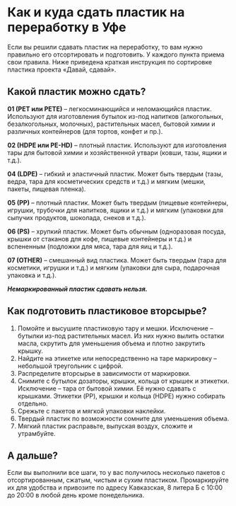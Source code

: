 # Как и куда сдать пластик на переработку в Уфе

Если вы решили сдавать пластик на переработку, то вам нужно правильно его отсортировать  и подготовить. У каждого пункта приема свои правила. Ниже приведена краткая инструкция по сортировке пластика проекта «Давай, сдавай».

## Какой пластик можно сдать?

**01 (PET или PETE)**  – легкосминающийся и неломающийся пластик. Используют для изготовления бутылок из-под напитков (алкогольных, безалкогольных, молочных), растительных масел, бытовой химии и различных контейнеров (для тортов, конфет и пр.).

**02 (HDPE или PE-HD)** – плотный пластик. Используют для изготовления тары для бытовой химии и хозяйственной утвари (ковши, тазы, ящики и т.д.).

**04 (LDPE)** – гибкий и эластичный пластик. Может быть твердым (тазы, ведра, тара для косметических средств и т.д.) и мягким (мешки, пакеты, пищевая пленка).

**05 (РР)** – плотный пластик. Может быть твердым (пищевые контейнеры, игрушки, трубочки для напитков, ящики и т.д.) и мягким (упаковки для сыпучих продуктов, шоколада, снеков и т.д.).

**06 (PS)** – хрупкий пластик. Может быть обычным (одноразовая посуда, крышки от стаканов для кофе, пищевые контейнеры и т.д.) и вспененным (подложки для мяса, тара для яиц и т.д.).

**07 (OTHER)** – смешанный вид пластика. Может быть твердым (тара для косметики, игрушки и т.д.) и мягким (упаковки для сыра, подарочная упаковка и т.д.).

***Немаркированный пластик сдавать нельзя.***

## Как подготовить пластиковое вторсырье? 

1. Помойте и высушите пластиковую тару и мешки. Исключение – бутылки из-под растительных масел. Из них нужно вылить остатки масла, скрутить для уменьшения объема и плотно закрутить крышку. 
2. Найдите на этикетке или непосредственно на таре маркировку – небольшой треугольник с цифрой.
3. Распределите вторсырье в зависимости от маркировки.
4. Снимите с бутылок дозаторы, крышки, кольца от крышек и этикетки. Исключение – тара от бытовой химии. Её нужно сдавать с крышками. Этикетки (PP), крышки и кольца (HDPE) нужно собирать отдельно.
5. Срежьте с пакетов и мягкой упаковки наклейки.
6. Твердый пластик по возможности сомните для уменьшения объема.
7. Мягкий пластик расправьте, выпуская воздух, сложите и утрамбуйте.

## А дальше?

Если вы выполнили все шаги, то у вас получилось несколько пакетов с отсортированным, сжатым, чистым и сухим пластиком. Промаркируйте их для удобства и привозите по адресу Кавказская, 8 литера Б с 10:00 до 20:00 в любой день кроме понедельника.
